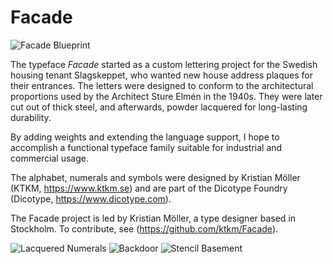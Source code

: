 # Facade
![Facade Blueprint](https://github.com/Dicotype/Facade/blob/main/documents/facade_02_blueprint.png)

The typeface <i>Facade</i> started as a custom lettering project for the Swedish housing tenant Slagskeppet, who wanted new house address plaques for their entrances. The letters were designed to conform to the architectural proportions used by the Architect Sture Elmén in the 1940s. They were later cut out of thick steel, and afterwards, powder lacquered for long-lasting durability.

By adding weights and extending the language support, I hope to accomplish a functional typeface family suitable for industrial and commercial usage.

The alphabet, numerals and symbols were designed by Kristian Möller (KTKM, https://www.ktkm.se) and are part of the Dicotype Foundry (Dicotype, https://www.dicotype.com).

The Facade project is led by Kristian Möller, a type designer based in Stockholm. To contribute, see (https://github.com/ktkm/Facade).

![Lacquered Numerals](https://github.com/Dicotype/Facade/blob/main/documents/facade_03_kapitael.png)
![Backdoor](https://github.com/Dicotype/Facade/blob/main/documents/facade_05_backdoor.png)
![Stencil Basement](https://github.com/Dicotype/Facade/blob/main/documents/facade_07_stencil_basement.png)



